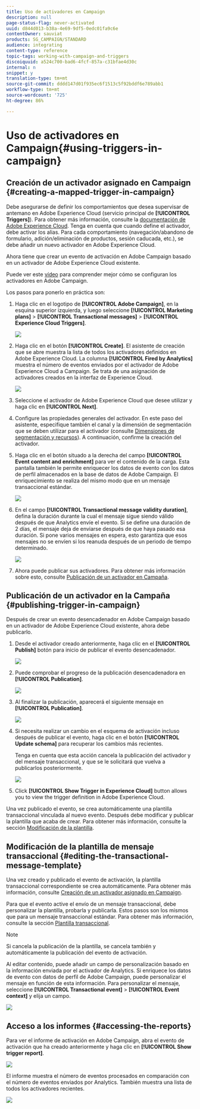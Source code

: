 ```yaml
---
title: Uso de activadores en Campaign
description: null
page-status-flag: never-activated
uuid: d844d013-b38a-4e69-9df5-0edc01fa9c6e
contentOwner: sauviat
products: SG_CAMPAIGN/STANDARD
audience: integrating
content-type: reference
topic-tags: working-with-campaign-and-triggers
discoiquuid: a524c700-bad6-4fcf-857a-c31bfae4d30c
internal: n
snippet: y
translation-type: tm+mt
source-git-commit: dddd147d01f935ec6f1513c5f92bddf6e789abb1
workflow-type: tm+mt
source-wordcount: '725'
ht-degree: 86%

---
```



# Uso de activadores en Campaign{#using-triggers-in-campaign}

## Creación de un activador asignado en Campaign {#creating-a-mapped-trigger-in-campaign}

Debe asegurarse de definir los comportamientos que desea supervisar de antemano en Adobe Experience Cloud (servicio principal de **[!UICONTROL Triggers]**). Para obtener más información, consulte la [documentación de Adobe Experience Cloud](https://docs.adobe.com/content/help/en/core-services/interface/activation/triggers.html). Tenga en cuenta que cuando define el activador, debe activar los alias. Para cada comportamiento (navegación/abandono de formulario, adición/eliminación de productos, sesión caducada, etc.), se debe añadir un nuevo activador en Adobe Experience Cloud.

Ahora tiene que crear un evento de activación en Adobe Campaign basado en un activador de Adobe Experience Cloud existente.

Puede ver este [vídeo](https://helpx.adobe.com/es/marketing-cloud/how-to/email-marketing.html#step-two) para comprender mejor cómo se configuran los activadores en Adobe Campaign.

Los pasos para ponerlo en práctica son:

1. Haga clic en el logotipo de **[!UICONTROL Adobe Campaign]**, en la esquina superior izquierda, y luego seleccione **[!UICONTROL Marketing plans]** > **[!UICONTROL Transactional messages]** > **[!UICONTROL Experience Cloud Triggers]**.

   ![](assets/remarketing_1.png)

1. Haga clic en el botón **[!UICONTROL Create]**. El asistente de creación que se abre muestra la lista de todos los activadores definidos en Adobe Experience Cloud. La columna **[!UICONTROL Fired by Analytics]** muestra el número de eventos enviados por el activador de Adobe Experience Cloud a Campaign. Se trata de una asignación de activadores creados en la interfaz de Experience Cloud.

   ![](assets/remarketing_2.png)

1. Seleccione el activador de Adobe Experience Cloud que desee utilizar y haga clic en **[!UICONTROL Next]**.
1. Configure las propiedades generales del activador. En este paso del asistente, especifique también el canal y la dimensión de segmentación que se deben utilizar para el activador (consulte [Dimensiones de segmentación y recursos](../../automating/using/query.md#targeting-dimensions-and-resources)). A continuación, confirme la creación del activador.
1. Haga clic en el botón situado a la derecha del campo **[!UICONTROL Event content and enrichment]** para ver el contenido de la carga. Esta pantalla también le permite enriquecer los datos de evento con los datos de perfil almacenados en la base de datos de Adobe Campaign. El enriquecimiento se realiza del mismo modo que en un mensaje transaccional estándar.

   ![](assets/remarketing_3.png)

1. En el campo **[!UICONTROL Transactional message validity duration]**, defina la duración durante la cual el mensaje sigue siendo válido después de que Analytics envíe el evento. Si se define una duración de 2 días, el mensaje deja de enviarse después de que haya pasado esa duración. Si pone varios mensajes en espera, esto garantiza que esos mensajes no se envíen si los reanuda después de un periodo de tiempo determinado.

   ![](assets/remarketing_4.png)

1. Ahora puede publicar sus activadores. Para obtener más información sobre esto, consulte [Publicación de un activador en Campaña](../../integrating/using/using-triggers-in-campaign.md#publishing-trigger-in-campaign).

## Publicación de un activador en la Campaña {#publishing-trigger-in-campaign}

Después de crear un evento desencadenador en Adobe Campaign basado en un activador de Adobe Experience Cloud existente, ahora debe publicarlo.

1. Desde el activador creado anteriormente, haga clic en el **[!UICONTROL Publish]** botón para inicio de publicar el evento desencadenador.

   ![](assets/trigger_publish_1.png)

1. Puede comprobar el progreso de la publicación desencadenadora en **[!UICONTROL Publication]**.

   ![](assets/trigger_publish_2.png)

1. Al finalizar la publicación, aparecerá el siguiente mensaje en **[!UICONTROL Publication]**.

   ![](assets/trigger_publish_3.png)

1. Si necesita realizar un cambio en el esquema de activación incluso después de publicar el evento, haga clic en el botón **[!UICONTROL Update schema]** para recuperar los cambios más recientes.

   Tenga en cuenta que esta acción cancela la publicación del activador y del mensaje transaccional, y que se le solicitará que vuelva a publicarlos posteriormente.

   ![](assets/trigger_publish_4.png)

1. Click **[!UICONTROL Show Trigger in Experience Cloud]** button allows you to view the trigger definition in Adobe Experience Cloud.

Una vez publicado el evento, se crea automáticamente una plantilla transaccional vinculada al nuevo evento. Después debe modificar y publicar la plantilla que acaba de crear. Para obtener más información, consulte la sección [Modificación de la plantilla](../../start/using/marketing-activity-templates.md).

## Modificación de la plantilla de mensaje transaccional {#editing-the-transactional-message-template}

Una vez creado y publicado el evento de activación, la plantilla transaccional correspondiente se crea automáticamente. Para obtener más información, consulte [Creación de un activador asignado en Campaign](#creating-a-mapped-trigger-in-campaign).

Para que el evento active el envío de un mensaje transaccional, debe personalizar la plantilla, probarla y publicarla. Estos pasos son los mismos que para un mensaje transaccional estándar. Para obtener más información, consulte la sección [Plantilla transaccional](../../channels/using/event-transactional-messages.md#personalizing-a-transactional-message).

>[!NOTE]
>
>Si cancela la publicación de la plantilla, se cancela también y automáticamente la publicación del evento de activación.

Al editar contenido, puede añadir un campo de personalización basado en la información enviada por el activador de Analytics. Si enriquece los datos de evento con datos de perfil de Adobe Campaign, puede personalizar el mensaje en función de esta información. Para personalizar el mensaje, seleccione **[!UICONTROL Transactional event]** > **[!UICONTROL Event context]** y elija un campo.

![](assets/remarketing_8.png)

## Acceso a los informes {#accessing-the-reports}

Para ver el informe de activación en Adobe Campaign, abra el evento de activación que ha creado anteriormente y haga clic en **[!UICONTROL Show trigger report]**.

![](assets/remarketing_9.png)

El informe muestra el número de eventos procesados en comparación con el número de eventos enviados por Analytics. También muestra una lista de todos los activadores recientes.

![](assets/trigger_uc_browse_14.png)

